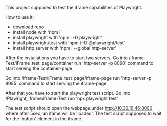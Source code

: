 This project supposed to test the iframe capabilities of Playwright.

How to use it:
- download repo
- install node with 'npm i'
- install playwright with 'npm i -D playwright'
- install playwright/test with 'npm i -D @playwright/test'
- install http server with 'npm i --global http-server'


After the installations you have to start two servers.
Go into /iframe-Test/iFrame_test_page/container
run 'http-server -p 8090' command to start serving the container-page

Go into /iframe-Test/iFrame_test_page/iframe-page
run 'http-server -p 8085' command to start serving the iframe-page

After that you have to start the playwright test script.
Go into /Plawright_iframe\iframe-Test
run 'npx playwright test'

The test script should open the webpage under http://10.36.16.46:8090 where after 5sec, an ifame will be 'loaded'.
The test script supposed to wait for the 'button' element in the iframe.
